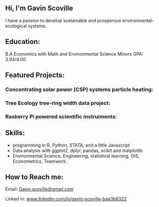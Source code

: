 ## Hi, I'm Gavin Scoville
I have a passion to develop sustainable and prosperous environmental-ecological systems. 

## Education: 
B.A Economics with Math and Environmental Science Minors 
GPA: 3.94/4.00 

## Featured Projects:

### Concentrating solar power (CSP) systems particle heating: 

### Tree Ecology tree-ring width data project: 

### Rasberry Pi powered scientific instruiments: 

## Skills: 
- programming in R, Python, STATA, and a little Javascript
- Data analysis with ggplot2, dplyr, pandas, scikit and matplotlib
- Environmental Science, Engineering, statistical learning, GIS, Econometrics, Teamwork.

## How to Reach me: 
Email: Gavin.scoville@gmail.com 

Linked in: www.linkedin.com/in/gavin-scoville-baa3b8322

<!--





- 🌱 I’m currently learning ...
- 👯 I’m looking to collaborate on ...
- 🤔 I’m looking for help with ...
- 💬 Ask me about ...
- 📫 How to reach me: ...
- 😄 Pronouns: ...
- ⚡ Fun fact: ...
-->
